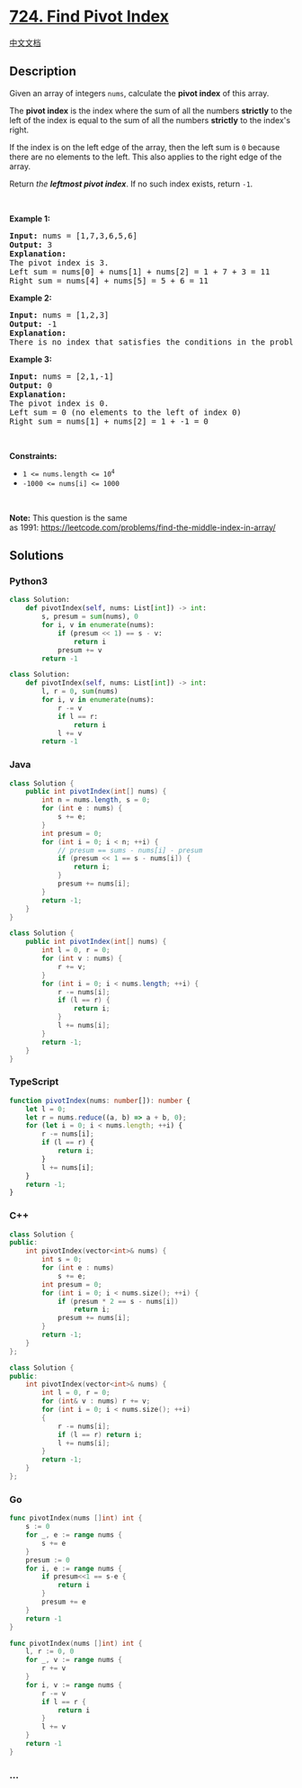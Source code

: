# [724. Find Pivot Index](https://leetcode.com/problems/find-pivot-index)

[中文文档](/solution/0700-0799/0724.Find%20Pivot%20Index/README.md)

## Description

<p>Given an array of integers <code>nums</code>, calculate the <strong>pivot index</strong> of this array.</p>

<p>The <strong>pivot index</strong> is the index where the sum of all the numbers <strong>strictly</strong> to the left of the index is equal to the sum of all the numbers <strong>strictly</strong> to the index&#39;s right.</p>

<p>If the index is on the left edge of the array, then the left sum is <code>0</code> because there are no elements to the left. This also applies to the right edge of the array.</p>

<p>Return <em>the <strong>leftmost pivot index</strong></em>. If no such index exists, return <code>-1</code>.</p>

<p>&nbsp;</p>
<p><strong class="example">Example 1:</strong></p>

<pre>
<strong>Input:</strong> nums = [1,7,3,6,5,6]
<strong>Output:</strong> 3
<strong>Explanation:</strong>
The pivot index is 3.
Left sum = nums[0] + nums[1] + nums[2] = 1 + 7 + 3 = 11
Right sum = nums[4] + nums[5] = 5 + 6 = 11
</pre>

<p><strong class="example">Example 2:</strong></p>

<pre>
<strong>Input:</strong> nums = [1,2,3]
<strong>Output:</strong> -1
<strong>Explanation:</strong>
There is no index that satisfies the conditions in the problem statement.</pre>

<p><strong class="example">Example 3:</strong></p>

<pre>
<strong>Input:</strong> nums = [2,1,-1]
<strong>Output:</strong> 0
<strong>Explanation:</strong>
The pivot index is 0.
Left sum = 0 (no elements to the left of index 0)
Right sum = nums[1] + nums[2] = 1 + -1 = 0
</pre>

<p>&nbsp;</p>
<p><strong>Constraints:</strong></p>

<ul>
	<li><code>1 &lt;= nums.length &lt;= 10<sup>4</sup></code></li>
	<li><code>-1000 &lt;= nums[i] &lt;= 1000</code></li>
</ul>

<p>&nbsp;</p>
<p><strong>Note:</strong> This question is the same as&nbsp;1991:&nbsp;<a href="https://leetcode.com/problems/find-the-middle-index-in-array/" target="_blank">https://leetcode.com/problems/find-the-middle-index-in-array/</a></p>

## Solutions

<!-- tabs:start -->

### **Python3**

```python
class Solution:
    def pivotIndex(self, nums: List[int]) -> int:
        s, presum = sum(nums), 0
        for i, v in enumerate(nums):
            if (presum << 1) == s - v:
                return i
            presum += v
        return -1
```

```python
class Solution:
    def pivotIndex(self, nums: List[int]) -> int:
        l, r = 0, sum(nums)
        for i, v in enumerate(nums):
            r -= v
            if l == r:
                return i
            l += v
        return -1
```

### **Java**

```java
class Solution {
    public int pivotIndex(int[] nums) {
        int n = nums.length, s = 0;
        for (int e : nums) {
            s += e;
        }
        int presum = 0;
        for (int i = 0; i < n; ++i) {
            // presum == sums - nums[i] - presum
            if (presum << 1 == s - nums[i]) {
                return i;
            }
            presum += nums[i];
        }
        return -1;
    }
}
```

```java
class Solution {
    public int pivotIndex(int[] nums) {
        int l = 0, r = 0;
        for (int v : nums) {
            r += v;
        }
        for (int i = 0; i < nums.length; ++i) {
            r -= nums[i];
            if (l == r) {
                return i;
            }
            l += nums[i];
        }
        return -1;
    }
}
```

### **TypeScript**

```ts
function pivotIndex(nums: number[]): number {
    let l = 0;
    let r = nums.reduce((a, b) => a + b, 0);
    for (let i = 0; i < nums.length; ++i) {
        r -= nums[i];
        if (l == r) {
            return i;
        }
        l += nums[i];
    }
    return -1;
}
```

### **C++**

```cpp
class Solution {
public:
    int pivotIndex(vector<int>& nums) {
        int s = 0;
        for (int e : nums)
            s += e;
        int presum = 0;
        for (int i = 0; i < nums.size(); ++i) {
            if (presum * 2 == s - nums[i])
                return i;
            presum += nums[i];
        }
        return -1;
    }
};
```

```cpp
class Solution {
public:
    int pivotIndex(vector<int>& nums) {
        int l = 0, r = 0;
        for (int& v : nums) r += v;
        for (int i = 0; i < nums.size(); ++i)
        {
            r -= nums[i];
            if (l == r) return i;
            l += nums[i];
        }
        return -1;
    }
};
```

### **Go**

```go
func pivotIndex(nums []int) int {
	s := 0
	for _, e := range nums {
		s += e
	}
	presum := 0
	for i, e := range nums {
		if presum<<1 == s-e {
			return i
		}
		presum += e
	}
	return -1
}
```

```go
func pivotIndex(nums []int) int {
	l, r := 0, 0
	for _, v := range nums {
		r += v
	}
	for i, v := range nums {
		r -= v
		if l == r {
			return i
		}
		l += v
	}
	return -1
}
```

### **...**

```

```

<!-- tabs:end -->
